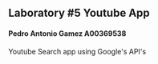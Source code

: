 <h2>
     Laboratory #5 Youtube App 
</h2>
<h4>
    Pedro Antonio Gamez
    A00369538
</h4>
<p>
    Youtube Search app using Google's API's
</p>